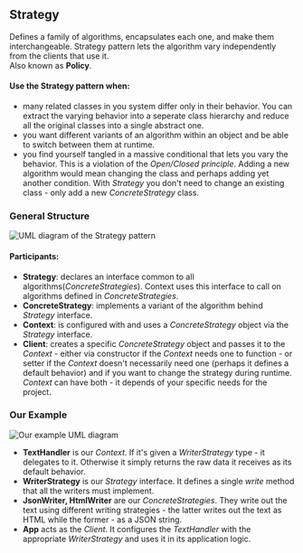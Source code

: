 ## Strategy

Defines a family of algorithms, encapsulates each one, and make them
interchangeable. Strategy pattern lets the algorithm vary independently from the
clients that use it.  
Also known as **Policy**.

#### Use the Strategy pattern when:

- many related classes in you system differ only in their behavior. You can
  extract the varying behavior into a seperate class hierarchy and reduce all
  the original classes into a single abstract one.
- you want different variants of an algorithm within an object and be able to
  switch between them at runtime.
- you find yourself tangled in a massive conditional that lets you vary the
  behavior. This is a violation of the _Open/Closed principle_. Adding a new
  algorithm would mean changing the class and perhaps adding yet another
  condition. With _Strategy_ you don't need to change an existing class - only
  add a new _ConcreteStrategy_ class.

### General Structure

![UML diagram of the Strategy pattern][1]

#### Participants:
- **Strategy**: declares an interface common to all algorithms(_ConcreteStrategies_).
  Context uses this interface to call on algorithms defined in _ConcreteStrategies_. 
- **ConcreteStrategy**: implements a variant of the algorithm behind _Strategy_
  interface.
- **Context**: is configured with and uses a _ConcreteStrategy_ object via
  the _Strategy_ interface.
- **Client**: creates a specific _ConcreteStrategy_ object and passes it to
  the _Context_ - either via constructor if the _Context_ needs one to
  function - or setter if the _Context_ doesn't necessarily need one (perhaps
  it defines a default behavior) and if you want to change the strategy
  during runtime. _Context_ can have both - it depends of your specific needs
  for the project.

### Our Example

![Our example UML diagram][2]

- **TextHandler** is our _Context_. If it's given a _WriterStrategy_ type -
  it delegates to it. Otherwise it simply returns the raw data it receives as
  its default behavior.   
- **WriterStrategy** is our _Strategy_ interface. It defines a single _write_
  method that all the writers must implement.  
- **JsonWriter, HtmlWriter** are our _ConcreteStrategies_. They write out the
  text using different writing strategies - the latter writes out the text as
  HTML while the former - as a JSON string.  
- **App** acts as the _Client_. It configures the _TextHandler_ with the
  appropriate _WriterStrategy_ and uses it in its application logic.

[1]: https://i.ibb.co/d0fddPd/Strategy.png
[2]: https://i.ibb.co/2htJDw6/Strategy-Example.png 
